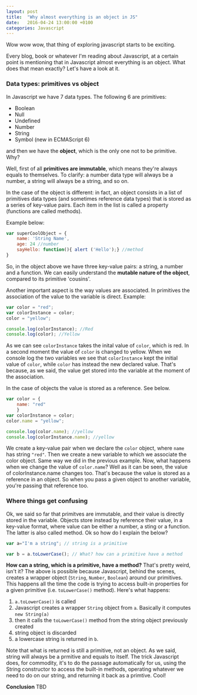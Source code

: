 ```yaml
---
layout: post
title:  "Why almost everything is an object in JS"
date:   2016-04-24 13:00:00 +0100
categories: Javascript
---
```


Wow wow wow, that thing of exploring javascript starts to be exciting. 

Every blog, book or whatever I'm reading about Javascript, at a certain point is mentioning that in Javascript almost everything is an object. What does that mean exactly? Let's have a look at it.

### Data types: primitives vs object ###
In Javascript we have 7 data types. The following 6 are primitives:

* Boolean
* Null
* Undefined
* Number
* String
* Symbol (new in ECMAScript 6)

and then we have the **object**, which is the only one not to be primitive. Why?

Well, first of all **primitives are immutable**, which means they're always equals to themselves.
To clarify: a number data type will always be a number, a string will always be a string, and so on.

In the case of the object is different: in fact, an object consists in a list of primitives data types (and sometimes reference data types) that is stored as a series of key-value pairs. Each item in the list is called a property (functions are called methods). 

Example below:

```javascript
var superCoolObject = {
	name: 'String Name',
	age: 24 //number
	sayHello: function(){ alert ('Hello');} //method
}
```
So, in the object above we have three key-value pairs: a string, a number and a function. We can easily understand the **mutable nature of the object**, compared to its primitive 'cousins'.

Another important aspect is the way values are associated. In primitives the association of the value to the variable is direct. Example:

```javascript
var color = "red";
var colorInstance = color;
color = "yellow";

console.log(colorInstance); //Red
console.log(color); //Yellow
```

As we can see `colorInstance` takes the inital value of `color`, which is red. In a second moment the value of `color` is changed to yellow. When we console log the two variables we see that `colorInstance` kept the initial value of `color`, while `color` has instead the new declared value. That's because, as we said, the value get stored into the variable at the moment of the association.

In the case of objects the value is stored as a reference. See below.

```javascript
var color = {
	name: "red"
	}
var colorInstance = color;
color.name = "yellow";

console.log(color.name); //yellow
console.log(colorInstance.name); //yellow
```

We create a key-value pair when we declare the `color` object, where `name` has string `"red"`. Then we create a new variable to which we associate the color object. Same way we did in the previous example.
Now, what happens when we change the value of `color.name`? Well as it can be seen, the value of colorInstance.name changes too. 
That's because the value is stored as a reference in an object. So when you pass a given object to another variable, you're passing that reference too.

### Where things get confusing ###
Ok, we said so far that primitves are immutable, and their value is directly stored in the variable. Objects store instead by reference their value, in a key-value format, where value can be either a number, a sting or a function. The latter is also called method.
Ok so how do I explain the below?

```javascript
var a="I'm a string"; // string is a primitive

var b = a.toLowerCase(); // What? how can a primitive have a method
```

**How can a string, which is a primitive, have a method?** That's pretty weird, isn't it?
The above is possible because Javascript, behind the scenes, creates a wrapper object (`String`, `Number`, `Boolean`) around our primitives. This happens all the time the code is trying to access built-in properties for a given primitive (i.e. `toLowerCase()` method).
Here's what happens: 

1. `a.toLowerCase()` is called
2. Javascript creates a wrapper `String` object from `a`. Basically it computes `new String(a)`
3. then it calls the `toLowerCase()` method from the string object previously created
4. string object is discarded
5. a lowercase string is returned in `b`. 

Note that what is returned is still a primitive, not an object. As we said, string will always be a prmitive and equals to itself. The trick Javascript does, for commodity, it's to do the passage automatically for us, using the String constructor to access the built-in methods, operating whatever we need to do on our string, and returning it back as a primtive. Cool!

**Conclusion**
TBD
